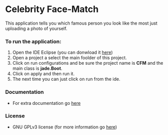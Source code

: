 # Celebrity Face-Match

This application tells you which famous person you look like the most just uploading a photo of yourself.

### To run the application:
1. Open the IDE Eclipse (you can donwload it [here](https://www.eclipse.org/ide/))
2. Open a project a select the main foolder of this project.
3. Click on run configurations and be sure the project name is **CFM** and the main class is **jade.Boot**.
4. Click on apply and then run it.
5. The next time you can just click on run from the ide.

### Documentation
* For extra documentation go [here](https://github.com/alu0101214627/Celebrity-FaceMatch/tree/master/doc)

### License
* GNU GPLv3 license (for more information go [here](https://choosealicense.com/licenses/gpl-3.0/))